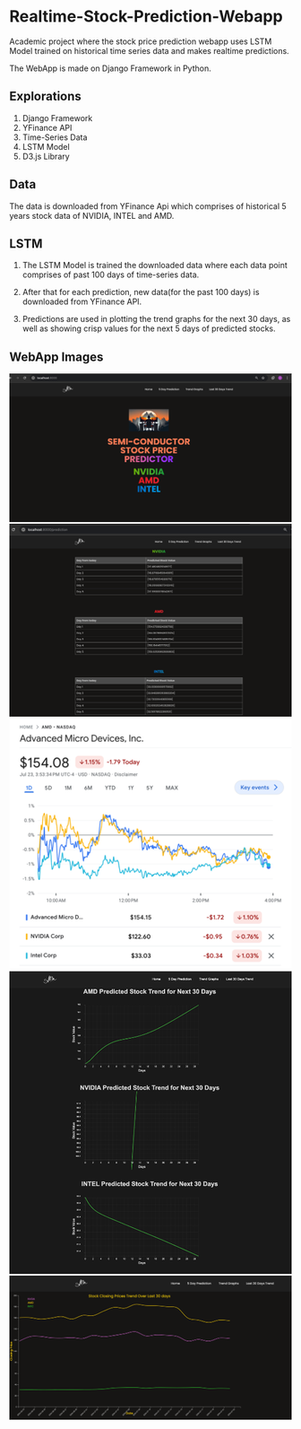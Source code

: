 # Realtime-Stock-Prediction-Webapp

Academic project where the stock price prediction webapp uses LSTM Model trained on historical time series data and makes realtime predictions.

The WebApp is made on Django Framework in Python.

## Explorations

1. Django Framework
2. YFinance API
3. Time-Series Data
4. LSTM Model
5. D3.js Library

## Data

The data is downloaded from YFinance Api which comprises of historical 5 years stock data of NVIDIA, INTEL and AMD.

## LSTM

1. The LSTM Model is trained the downloaded data where each data point comprises of past 100 days of time-series data.

2. After that for each prediction, new data(for the past 100 days) is downloaded from YFinance API.

3. Predictions are used in plotting the trend graphs for the next 30 days, as well as showing crisp values for the next 5 days of predicted stocks.

## WebApp Images

![HomePage](images/homepage.png)
![5 Day Prediction](/images/5Day_Prediction.png)
![Current Values of stocks](/images/realtime_stock_data.png)
![Trend Graphs for next 30 days](/images/trend_30_days.png)
![Trend Comparison of past 30 days](/images/trend_last_30_days.png)
